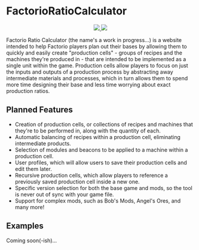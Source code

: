 # FactorioRatioCalculator
<p align="center">
    <a href="https://github.com/sbishop411/FactorioRatioCalculator/issues">
        <img src="https://img.shields.io/github/issues/sbishop411/FactorioRatioCalculator.svg">
    </a>
    <a href="https://www.gnu.org/licenses/gpl-3.0">
        <img src="https://img.shields.io/badge/License-GPLv3-blue.svg">
    </a>
</p>

Factorio Ratio Calculator (the name's a work in progress...) is a website intended to help Factorio players plan out their bases by allowing them to quickly and easily create "production cells" - groups of recipes and the machines they're produced in - that are intended to be implemented as a single unit within the game. Production cells allow players to focus on just the inputs and outputs of a production process by abstracting away intermediate materials and processes, which in turn allows them to spend more time designing their base and less time worrying about exact production ratios.

## Planned Features
* Creation of production cells, or collections of recipes and machines that they're to be performed in, along with the quantity of each.
* Automatic balancing of recipes within a production cell, eliminating intermediate products.
* Selection of modules and beacons to be applied to a machine within a production cell.
* User profiles, which will allow users to save their production cells and edit them later.
* Recursive production cells, which allow players to reference a previously saved production cell inside a new one.
* Specific version selection for both the base game and mods, so the tool is never out of sync with your game file.
* Support for complex mods, such as Bob's Mods, Angel's Ores, and many more!

## Examples
Coming soon(-ish)...
